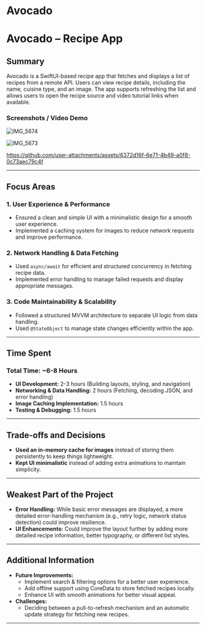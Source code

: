 # Avocado


# **Avocado – Recipe App**  

## **Summary**  
Avocado is a SwiftUI-based recipe app that fetches and displays a list of recipes from a remote API. Users can view recipe details, including the name, cuisine type, and an image. The app supports refreshing the list and allows users to open the recipe source and video tutorial links when available.  

### **Screenshots / Video Demo**  
![IMG_5674](https://github.com/user-attachments/assets/23cd921f-70e9-4e47-a08c-a587fbc92afb)

![IMG_5673](https://github.com/user-attachments/assets/a24235fc-d408-4085-905c-480ebd9e0edc)


https://github.com/user-attachments/assets/6372d16f-6e71-4b49-a0f8-0c73aec79c4f

---

## **Focus Areas**  
### **1. User Experience & Performance**  
- Ensured a clean and simple UI with a minimalistic design for a smooth user experience.  
- Implemented a caching system for images to reduce network requests and improve performance.  

### **2. Network Handling & Data Fetching**  
- Used `async/await` for efficient and structured concurrency in fetching recipe data.  
- Implemented error handling to manage failed requests and display appropriate messages.  

### **3. Code Maintainability & Scalability**  
- Followed a structured MVVM architecture to separate UI logic from data handling.  
- Used `@StateObject` to manage state changes efficiently within the app.  

---

## **Time Spent**  
### **Total Time: ~6-8 Hours**  
- **UI Development:** 2-3 hours (Building layouts, styling, and navigation)  
- **Networking & Data Handling:** 2 hours (Fetching, decoding JSON, and error handling)  
- **Image Caching Implementation:** 1.5 hours  
- **Testing & Debugging:** 1.5 hours  

---

## **Trade-offs and Decisions**  
- **Used an in-memory cache for images** instead of storing them persistently to keep things lightweight.  
- **Kept UI minimalistic** instead of adding extra animations to maintain simplicity.  

---

## **Weakest Part of the Project**  
- **Error Handling:** While basic error messages are displayed, a more detailed error-handling mechanism (e.g., retry logic, network status detection) could improve resilience.  
- **UI Enhancements:** Could improve the layout further by adding more detailed recipe information, better typography, or different list styles.  

---

## **Additional Information**  
- **Future Improvements:**  
  - Implement search & filtering options for a better user experience.  
  - Add offline support using CoreData to store fetched recipes locally.  
  - Enhance UI with smooth animations for better visual appeal.  
- **Challenges:**   
  - Deciding between a pull-to-refresh mechanism and an automatic update strategy for fetching new recipes.  

---
